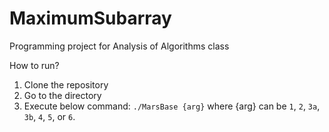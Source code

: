 # MaximumSubarray
Programming project for Analysis of Algorithms class

How to run?
1. Clone the repository
2. Go to the directory
3. Execute below command:
    `./MarsBase {arg}`
    where {arg} can be `1`, `2`, `3a`, `3b`, `4`, `5`, or `6`.
